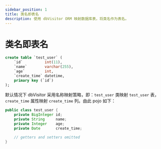 ```yaml
---
sidebar_position: 1
title: 类名即表名
description: 使用 dbVisitor ORM 映射数据库表，将类名作为表名。
---
```


# 类名即表名

```sql title='有如下表'
create table `test_user` (
    `id`          int(11),
    `name`        varchar(255),
    `age`         int,
    `create_time` datetime,
    primary key (`id`)
);
```

默认情况下 dbVisitor 采用名称映射策略，即：`test_user` 类映射 `test_user` 表，`create_time` 属性映射 `create_time` 列。由此 pojo 如下：

```java
public class test_user {
    private BigInteger id;
    private String     name;
    private Integer    age;
    private Date       create_time;

    // getters and setters omitted
}
```